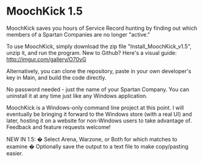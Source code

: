 # MoochKick 1.5
MoochKick saves you hours of Service Record hunting by finding out which members of a Spartan Companies are no longer "active."

To use MoochKick, simply download the zip file "Install_MoochKick_v1.5", unzip it, and run the program.
New to Github?  Here's a visual guide: http://imgur.com/gallery/O70vG

Alternatively, you can clone the repository, paste in your own developer's key in Main, and build the code directly.

No password needed - just the name of your Spartan Company.  You can uninstall it at any time just like any Windows application.

MoochKick is a Windows-only command line project at this point.  I will eventually be bringing it forward to the Windows store (with a real UI) and later, hosting it on a website for non-Windows users to take advantage of.  Feedback and feature requests welcome!

NEW IN 1.5:
� Select Arena, Warzone, or Both for which matches to examine
� Optionally save the output to a text file to make copy/pasting easier.
